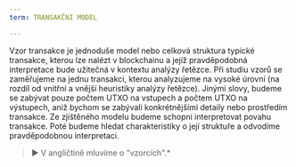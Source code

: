 ```yaml
---
term: TRANSAKČNÍ MODEL

---
```

Vzor transakce je jednoduše model nebo celková struktura typické transakce, kterou lze nalézt v blockchainu a jejíž pravděpodobná interpretace bude užitečná v kontextu analýzy řetězce. Při studiu vzorů se zaměřujeme na jednu transakci, kterou analyzujeme na vysoké úrovni (na rozdíl od vnitřní a vnější heuristiky analýzy řetězce). Jinými slovy, budeme se zabývat pouze počtem UTXO na vstupech a počtem UTXO na výstupech, aniž bychom se zabývali konkrétnějšími detaily nebo prostředím transakce. Ze zjištěného modelu budeme schopni interpretovat povahu transakce. Poté budeme hledat charakteristiky o její struktuře a odvodíme pravděpodobnou interpretaci.

> ► V angličtině mluvíme o "vzorcích".*
